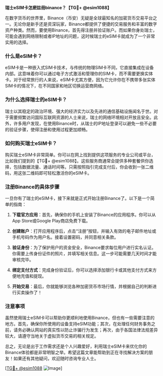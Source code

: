 **瑞士eSIM卡怎麽註冊binance？【TG💪+ @esim1088】**

在数字货币的世界里，Binance（币安）无疑是全球最知名的加密货币交易平台之一。无论你是新手还是资深玩家，Binance都提供了便捷的交易服务和丰富的数字资产种类。然而，要使用Binance，首先得注册并验证账户。而如果你身处瑞士，可能会遇到网络限制或者IP地址的问题，这时候瑞士的eSIM卡就成为了一个非常实用的选择。

### 什么是eSIM卡？

eSIM卡是一种嵌入式SIM卡技术，与传统的物理SIM卡不同，它直接集成在设备内部。这意味着你可以通过电子方式激活和管理你的SIM卡，而不需要更换实体卡。对于经常旅行的人来说，eSIM卡尤其方便，因为它允许你在不携带多张实体SIM卡的情况下，在不同国家和地区切换运营商网络。

### 为什么选择瑞士的eSIM卡？

瑞士以其稳定的政治环境、强大的经济实力以及先进的通信基础设施闻名于世。对于需要频繁访问国际互联网资源的人士来说，瑞士的网络环境相对开放且安全。此外，许多用户发现，在使用Binance时，从瑞士的IP地址登录可以避免一些不必要的验证步骤，使得注册和使用过程更加顺畅。

### 如何购买瑞士eSIM卡？

购买瑞士eSIM卡非常简单。你可以在网上找到提供这项服务的专业公司或平台，比如我们提到的【TG💪+ @esim1088】。这些服务商通常会提供多种套餐供你选择，包括数据流量、通话时间等。只需按照指引完成支付后，你会收到一张二维码，用这张二维码即可轻松激活你的eSIM卡。

### 注册Binance的具体步骤

一旦你有了瑞士的eSIM卡，接下来就是正式开始注册Binance了。以下是一个简单的指南：

1. **下载官方应用**：首先，确保你的手机上安装了Binance的应用程序。你可以从App Store或Google Play商店免费下载。
   
2. **创建账户**：打开应用程序后，点击“注册”按钮，并输入有效的电子邮件地址或手机号码作为用户名。接着设置密码，并同意相关条款。

3. **验证身份**：为了保护用户的资金安全，Binance要求每位用户进行实名认证。你需要上传身份证件的照片，并填写相关信息。这一步可能需要几天时间才能审核完毕。

4. **绑定支付方式**：完成身份验证后，你可以选择添加银行卡或其他支付方式来方便地充值和提现。

5. **开始交易**：最后，你就能够浏览各种加密货币市场行情，并根据自己的判断进行买卖操作了！

### 注意事项

虽然使用瑞士eSIM卡可以帮助你更顺利地使用Binance，但也有一些需要注意的地方。首先，确保你所使用的设备支持eSIM功能；其次，在处理任何财务事务之前，请务必确认网站的真实性以防止诈骗行为发生；再次，由于各国法律法规差异较大，请遵守当地关于虚拟货币交易的相关规定。

总之，无论是出于工作需求还是个人兴趣爱好，利用瑞士eSIM卡来优化你的Binance体验都是非常明智之举。希望这篇文章能帮助到正在寻找解决方案的朋友！如果还有其他疑问，欢迎随时咨询专业人士。

[[TG💪+ @esim1088](https://t.me/s/esim1088) ![Image](https://i.postimg.cc/4NQfJmqS/Snipaste-2025-05-13-00-14-12.png)]